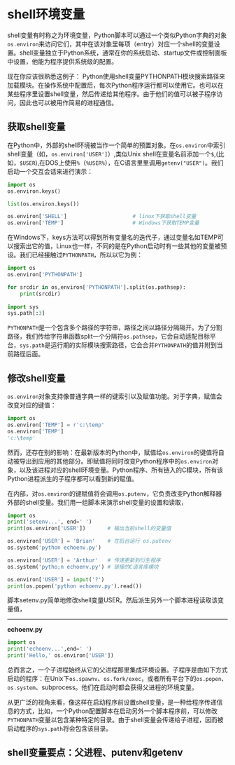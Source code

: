 # shell环境变量

shell变量有时称之为环境变量，Python脚本可以通过一个类似Python字典的对象`os.environ`来访问它们，其中在该对象里每项（entry）对应一个shell的变量设置。shell变量独立于Python系统，通常在你的系统启动、startup文件或控制面板中设置，他能为程序提供系统级的配置。

现在你应该很熟悉这例子： Python使用shell变量PYTHONPATH模块搜索路径来加载模块。在操作系统中配置后，每次Python程序运行都可以使用它。也可以在某些程序里设置shell变量，然后传递给其他程序。由于他们的值可以被子程序访问，因此也可以被用作简易的进程通信。

## 获取shell变量

在Python中，外部的shell环境被当作一个简单的预置对象。在`os.environ`中索引shell变量（如，`os.environ['USER']`）,类似Unix shell在变量名前添加一个`$`,(比如，`$USER`),在DOS上使用`%`（`%USER%`），在C语言里里调用`getenv("USER")`。我们启动一个交互会话来进行演示：

```python
import os 
os.environ.keys()

list(os.environ.keys())

os.environ['SHELL']						# linux下获取shell变量
os.environ['TEMP']						# Windows下获取TEMP变量
```



在Windows下，keys方法可以得到所有变量名的迭代子，通过变量名如TEMP可以搜索出它的值，Linux也一样，不同的是在Python启动时有一些其他的变量被预设。我们已经接触过`PYTHONPATH`，所以以它为例：

```python
import os 
os.environ['PYTHONPATH']

for srcdir in os,environ['PYTHONPATH'].split(os.pathsep):
    print(srcdir)
    
import sys 
sys.path[:3]
```



`PYTHONPATH`是一个包含多个路径的字符串，路径之间以路径分隔隔开。为了分割路径，我们传给字符串函数split一个分隔符`os.pathsep`，它会自动适配目标平台，`sys.path`是运行期的实际模块搜索路径，它会合并`PYTHONPATH`的值并附到当前路径后面。

## 修改shell变量

`os.environ`对象支持像普通字典一样的键索引以及赋值功能。对于字典，赋值会改变对应的键值：

```python
import os 
os.environ['TEMP'] = r'c:\temp'
os.environ['TEMP']
'c:\temp'
```

然而，还存在别的影响：在最新版本的Python中，赋值给`os.environ`的键值将自动被导出到应用的其他部分。即赋值将同时改变Python程序中的`os.environ`对象，以及该进程对应的shell环境变量。Python程序、所有链入的C模块，所有该Python进程派生的子程序都可以看到新的赋值。

在内部，对`os.environ`的键赋值将会调用`os.putenv`，它负责改变Python解释器外部的shell变量。我们用一组脚本来演示shell变量的设置和读取，

```python
import os 
print('setenv...', end=' ')	
print(os.environ['USER'])		# 输出当前shell的变量值

os.environ['USER'] = 'Brian'	# 在后台运行 os.putenv
os.system('python echoenv.py')

os.environ['USER'] = 'Arthur'	# 传递更新到衍生程序
os.system('pytho;n echoenv.py')	# 链接的C语言库模块

os.environ['USER'] = input('?')
print(os.popen('python echoenv.py').read())
```

脚本setenv.py简单地修改shell变量USER。然后派生另外一个脚本进程读取该变量值，

------------------

**echoenv.py**

```python
import os 
print('echoenv...',end=' ')
print('Hello,' os.environ['USER'])
```

总而言之，一个子进程始终从它的父进程那里集成环境设置。子程序是由如下方式启动的程序：在Unix下`os.spawnv`、`os.fork/exec`，或者所有平台下的`os.popen`、`os.system`、subprocess。他们在启动时都会获得父进程的环境变量。

从更广泛的视角来看，像这样在启动程序前设置shell变量，是一种给程序传递信息的方式，比如，一个Python配置脚本在启动另外一个脚本程序前，可以修改`PYTHONPATH`变量以包含某种特定的目录。由于shell变量会传递给子进程，因而被启动程序的`sys.path`将会包含该目录。

## shell变量要点：父进程、putenv和getenv

